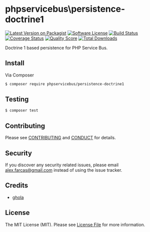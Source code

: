 # phpservicebus\persistence-doctrine1

[![Latest Version on Packagist][ico-version]][link-packagist]
[![Software License][ico-license]](LICENSE.md)
[![Build Status][ico-travis]][link-travis]
[![Coverage Status][ico-scrutinizer]][link-scrutinizer]
[![Quality Score][ico-code-quality]][link-code-quality]
[![Total Downloads][ico-downloads]][link-downloads]

Doctrine 1 based persistence for PHP Service Bus.

## Install

Via Composer

``` bash
$ composer require phpservicebus/persistence-doctrine1
```

## Testing

``` bash
$ composer test
```

## Contributing

Please see [CONTRIBUTING](CONTRIBUTING.md) and [CONDUCT](CONDUCT.md) for details.

## Security

If you discover any security related issues, please email alex.farcas@gmail.com instead of using the issue tracker.

## Credits

- [ghola][link-author]

## License

The MIT License (MIT). Please see [License File](LICENSE.md) for more information.

[ico-version]: https://img.shields.io/packagist/v/phpservicebus/persistence-doctrine1.svg?style=flat-square
[ico-license]: https://img.shields.io/badge/license-MIT-brightgreen.svg?style=flat-square
[ico-travis]: https://img.shields.io/travis/phpservicebus/persistence-doctrine1/devel.svg?style=flat-square
[ico-scrutinizer]: https://img.shields.io/scrutinizer/coverage/g/phpservicebus/persistence-doctrine1.svg?style=flat-square
[ico-code-quality]: https://img.shields.io/scrutinizer/g/phpservicebus/persistence-doctrine1.svg?style=flat-square
[ico-downloads]: https://img.shields.io/packagist/dt/phpservicebus/persistence-doctrine1.svg?style=flat-square

[link-packagist]: https://packagist.org/packages/phpservicebus/persistence-doctrine1
[link-travis]: https://travis-ci.org/phpservicebus/persistence-doctrine1
[link-scrutinizer]: https://scrutinizer-ci.com/g/phpservicebus/persistence-doctrine1/code-structure
[link-code-quality]: https://scrutinizer-ci.com/g/phpservicebus/persistence-doctrine1
[link-downloads]: https://packagist.org/packages/phpservicebus/persistence-doctrine1
[link-author]: https://github.com/ghola
